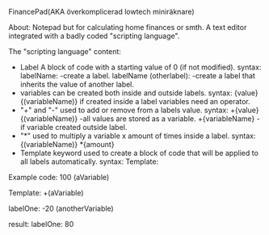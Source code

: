 FinancePad(AKA överkomplicerad lowtech miniräknare)

About:
Notepad but for calculating home finances or smth. A text editor integrated with a badly coded "scripting language".

The "scripting language" content:
- Label
  A block of code with a starting value of 0 (if not modified).
  syntax:
    labelName: -create a label.
    labelName (otherlabel): -create a label that inherits the value of another label.
- variables
  can be created both inside and outside labels.
  syntax:
    {value} {(variableName)}
  if created inside a label variables need an operator.
- "+" and "-"
  used to add or remove from a labels value.
  syntax:
    +{value} {(variableName)} -all values are stored as a variable.
    +{variableName} -if variable created outside label.
- "*"
  used to multiply a variable x amount of times inside a label.
  syntax:
    {(variableName)} *{amount}
- Template keyword
  used to create a block of code that will be applied to all labels automatically.
  syntax:
  Template:

Example code:
100 (aVariable)

Template:
+(aVariable)

labelOne:
-20 (anotherVariable)

result:
labelOne: 80
  
